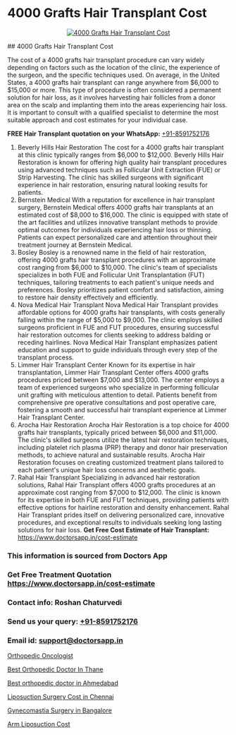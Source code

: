 # 4000 Grafts Hair Transplant Cost

<p align="center">
  <a href="https://doctorsapp.co.in/treatment/hair-transplant">
    <img src="https://doctorsapp.co.in/uploads/treatment_image/transplant.jpg" alt="4000 Grafts Hair Transplant Cost">
  </a>
</p>
## 4000 Grafts Hair Transplant Cost

The cost of a 4000 grafts hair transplant procedure can vary widely depending on factors such as the location of the clinic, the experience of the surgeon, and the specific techniques used. On average, in the United States, a 4000 grafts hair transplant can range anywhere from $6,000 to $15,000 or more. This type of procedure is often considered a permanent solution for hair loss, as it involves harvesting hair follicles from a donor area on the scalp and implanting them into the areas experiencing hair loss. It is important to consult with a qualified specialist to determine the most suitable approach and cost estimates for your individual case.

**FREE Hair Transplant quotation on your WhatsApp:**  [+91-8591752176](https://api.whatsapp.com/send?phone=8591752176)

1) Beverly Hills Hair Restoration   The cost for a 4000 grafts hair transplant at this clinic typically ranges from $6,000 to $12,000. Beverly Hills Hair Restoration is known for offering high quality hair transplant procedures using advanced techniques such as Follicular Unit Extraction (FUE) or Strip Harvesting. The clinic has skilled surgeons with significant experience in hair restoration, ensuring natural looking results for patients.
2) Bernstein Medical   With a reputation for excellence in hair transplant surgery, Bernstein Medical offers 4000 grafts hair transplants at an estimated cost of $8,000 to $16,000. The clinic is equipped with state of the art facilities and utilizes innovative transplant methods to provide optimal outcomes for individuals experiencing hair loss or thinning. Patients can expect personalized care and attention throughout their treatment journey at Bernstein Medical.
3) Bosley   Bosley is a renowned name in the field of hair restoration, offering 4000 grafts hair transplant procedures with an approximate cost ranging from $6,000 to $10,000. The clinic's team of specialists specializes in both FUE and Follicular Unit Transplantation (FUT) techniques, tailoring treatments to each patient's unique needs and preferences. Bosley prioritizes patient comfort and satisfaction, aiming to restore hair density effectively and efficiently.
4) Nova Medical Hair Transplant   Nova Medical Hair Transplant provides affordable options for 4000 grafts hair transplants, with costs generally falling within the range of $5,000 to $9,000. The clinic employs skilled surgeons proficient in FUE and FUT procedures, ensuring successful hair restoration outcomes for clients seeking to address balding or receding hairlines. Nova Medical Hair Transplant emphasizes patient education and support to guide individuals through every step of the transplant process.
5) Limmer Hair Transplant Center   Known for its expertise in hair transplantation, Limmer Hair Transplant Center offers 4000 grafts procedures priced between $7,000 and $13,000. The center employs a team of experienced surgeons who specialize in performing follicular unit grafting with meticulous attention to detail. Patients benefit from comprehensive pre operative consultations and post operative care, fostering a smooth and successful hair transplant experience at Limmer Hair Transplant Center.
6) Arocha Hair Restoration   Arocha Hair Restoration is a top choice for 4000 grafts hair transplants, typically priced between $6,000 and $11,000. The clinic's skilled surgeons utilize the latest hair restoration techniques, including platelet rich plasma (PRP) therapy and donor hair preservation methods, to achieve natural and sustainable results. Arocha Hair Restoration focuses on creating customized treatment plans tailored to each patient's unique hair loss concerns and aesthetic goals.
7) Rahal Hair Transplant   Specializing in advanced hair restoration solutions, Rahal Hair Transplant offers 4000 grafts procedures at an approximate cost ranging from $7,000 to $12,000. The clinic is known for its expertise in both FUE and FUT techniques, providing patients with effective options for hairline restoration and density enhancement. Rahal Hair Transplant prides itself on delivering personalized care, innovative procedures, and exceptional results to individuals seeking long lasting solutions for hair loss.
**Get Free Cost Estimate of Hair Transplant:** https://www.doctorsapp.in/cost-estimate

### This information is sourced from Doctors App 
### Get Free Treatment Quotation https://www.doctorsapp.in/cost-estimate
### Contact info: Roshan Chaturvedi 
### Send us your query: [+91-8591752176](https://api.whatsapp.com/send?phone=8591752176) 
### Email id: support@doctorsapp.in

[Orthopedic Oncologist](https://www.linkedin.com/pulse/orthopedic-oncologist-doctorsappin-mtqhc?trackingId=eKqQumrFfNZLWmk1tiUcNQ%3D%3D&lipi=urn%3Ali%3Apage%3Ad_flagship3_company_admin%3Bv1vSrTMWRDqcHbnFEZaXTQ%3D%3D)

[Best Orthopedic Doctor In Thane](https://www.linkedin.com/pulse/best-orthopedic-doctor-thane-doctorsapp-chittagong-jmwqe?trackingId=euOLHdbU3sw0TI%2Fdgc2XZg%3D%3D&lipi=urn%3Ali%3Apage%3Ad_flagship3_company_admin%3BUjs5mcUZR9ewYOKOFkpg2w%3D%3D)

[Best orthopedic doctor in Ahmedabad](https://medium.com/@manish632504/best-orthopedic-doctor-in-ahmedabad-3091c9eab5cc)

[Liposuction Surgery Cost in Chennai](https://medium.com/@devenderrathi97/liposuction-surgery-cost-in-chennai-b7a07ef30abb)

[Gynecomastia Surgery in Bangalore](https://doctors-apps.github.io/doctorsapp/gynecomastia-surgery-in-bangalore)

[Arm Liposuction Cost](https://doctors-apps.github.io/doctorsapp/arm-liposuction-cost)

